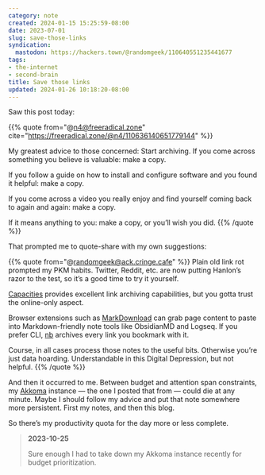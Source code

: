 ```yaml
---
category: note
created: 2024-01-15 15:25:59-08:00
date: 2023-07-01
slug: save-those-links
syndication:
  mastodon: https://hackers.town/@randomgeek/110640551235441677
tags:
- the-internet
- second-brain
title: Save those links
updated: 2024-01-26 10:18:20-08:00
---
```


Saw this post today:

{{% quote
from="@n4@freeradical.zone"
cite="https://freeradical.zone/@n4/110636140651779144"
%}}

My greatest advice to those concerned: Start archiving. If you come across something you believe is valuable: make a copy.

If you follow a guide on how to install and configure software and you found it helpful: make a copy.

If you come across a video you really enjoy and find yourself coming back to again and again: make a copy.

If it means anything to you: make a copy, or you’ll wish you did.
{{% /quote %}}

That prompted me to quote-share with my own suggestions:

{{% quote
from="@randomgeek@ack.cringe.cafe"
%}}
Plain old link rot prompted my PKM habits. Twitter, Reddit, etc. are now putting Hanlon’s razor to the test, so it’s a good time to try it yourself.

[Capacities](https://capacities.io) provides excellent link archiving capabilities, but you gotta trust the online-only aspect.

Browser extensions such as [MarkDownload](https://github.com/deathau/markdownload) can grab page content to paste into Markdown-friendly note tools like ObsidianMD and Logseq. If you prefer CLI, [nb](https://xwmx.github.io/nb/) archives every link you bookmark with it.

Course, in all cases process those notes to the useful bits. Otherwise you’re just data hoarding. Understandable in this Digital Depression, but not helpful.
{{% /quote %}}

And then it occurred to me. Between budget and attention span constraints, my [Akkoma](https://akkoma.social) instance — the one I posted that from — could die at any minute. Maybe I should follow my advice and put that note somewhere more persistent. First my notes, and then this blog.

So there’s my productivity quota for the day more or less complete.

 > 
 > **2023-10-25**
>
 > Sure enough I had to take down my Akkoma instance recently for budget prioritization.